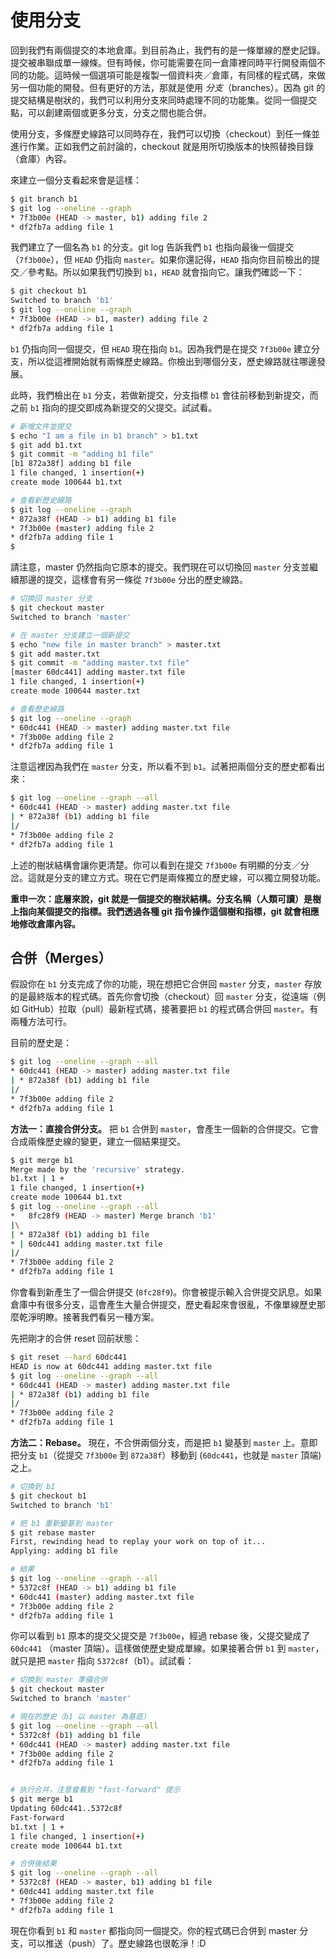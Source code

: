 # 使用分支

回到我們有兩個提交的本地倉庫。到目前為止，我們有的是一條單線的歷史記錄。提交被串聯成單一線條。但有時候，你可能需要在同一倉庫裡同時平行開發兩個不同的功能。這時候一個選項可能是複製一個資料夾／倉庫，有同樣的程式碼，來做另一個功能的開發。但有更好的方法，那就是使用 _分支_（branches）。因為 git 的提交結構是樹狀的，我們可以利用分支來同時處理不同的功能集。從同一個提交點，可以創建兩個或更多分支，分支之間也能合併。

使用分支，多條歷史線路可以同時存在，我們可以切換（checkout）到任一條並進行作業。正如我們之前討論的，checkout 就是用所切換版本的快照替換目錄（倉庫）內容。

來建立一個分支看起來會是這樣：

```bash
$ git branch b1
$ git log --oneline --graph
* 7f3b00e (HEAD -> master, b1) adding file 2
* df2fb7a adding file 1
```

我們建立了一個名為 `b1` 的分支。git log 告訴我們 `b1` 也指向最後一個提交（`7f3b00e`），但 `HEAD` 仍指向 `master`。如果你還記得，`HEAD` 指向你目前檢出的提交／參考點。所以如果我們切換到 `b1`，`HEAD` 就會指向它。讓我們確認一下：

```bash
$ git checkout b1
Switched to branch 'b1'
$ git log --oneline --graph
* 7f3b00e (HEAD -> b1, master) adding file 2
* df2fb7a adding file 1
```

`b1` 仍指向同一個提交，但 `HEAD` 現在指向 `b1`。因為我們是在提交 `7f3b00e` 建立分支，所以從這裡開始就有兩條歷史線路。你檢出到哪個分支，歷史線路就往哪邊發展。

此時，我們檢出在 `b1` 分支，若做新提交，分支指標 `b1` 會往前移動到新提交，而之前 `b1` 指向的提交即成為新提交的父提交。試試看。

```bash
# 新增文件並提交
$ echo "I am a file in b1 branch" > b1.txt
$ git add b1.txt
$ git commit -m "adding b1 file"
[b1 872a38f] adding b1 file
1 file changed, 1 insertion(+)
create mode 100644 b1.txt

# 查看新歷史線路
$ git log --oneline --graph
* 872a38f (HEAD -> b1) adding b1 file
* 7f3b00e (master) adding file 2
* df2fb7a adding file 1
$
```

請注意，master 仍然指向它原本的提交。我們現在可以切換回 `master` 分支並繼續那邊的提交，這樣會有另一條從 `7f3b00e` 分出的歷史線路。

```bash
# 切換回 master 分支
$ git checkout master
Switched to branch 'master'

# 在 master 分支建立一個新提交
$ echo "new file in master branch" > master.txt
$ git add master.txt
$ git commit -m "adding master.txt file"
[master 60dc441] adding master.txt file
1 file changed, 1 insertion(+)
create mode 100644 master.txt

# 查看歷史線路
$ git log --oneline --graph
* 60dc441 (HEAD -> master) adding master.txt file
* 7f3b00e adding file 2
* df2fb7a adding file 1
```

注意這裡因為我們在 `master` 分支，所以看不到 `b1`。試著把兩個分支的歷史都看出來：

```bash
$ git log --oneline --graph --all
* 60dc441 (HEAD -> master) adding master.txt file
| * 872a38f (b1) adding b1 file
|/
* 7f3b00e adding file 2
* df2fb7a adding file 1
```

上述的樹狀結構會讓你更清楚。你可以看到在提交 `7f3b00e` 有明顯的分支／分岔。這就是分支的建立方式。現在它們是兩條獨立的歷史線，可以獨立開發功能。

**重申一次：底層來說，git 就是一個提交的樹狀結構。分支名稱（人類可讀）是樹上指向某個提交的指標。我們透過各種 git 指令操作這個樹和指標，git 就會相應地修改倉庫內容。**

## 合併（Merges）

假設你在 `b1` 分支完成了你的功能，現在想把它合併回 `master` 分支，`master` 存放的是最終版本的程式碼。首先你會切換（checkout）回 `master` 分支，從遠端（例如 GitHub）拉取（pull）最新程式碼，接著要把 `b1` 的程式碼合併回 `master`。有兩種方法可行。

目前的歷史是：

```bash
$ git log --oneline --graph --all
* 60dc441 (HEAD -> master) adding master.txt file
| * 872a38f (b1) adding b1 file
|/
* 7f3b00e adding file 2
* df2fb7a adding file 1
```

**方法一：直接合併分支。** 把 `b1` 合併到 `master`，會產生一個新的合併提交。它會合成兩條歷史線的變更，建立一個結果提交。

```bash
$ git merge b1
Merge made by the 'recursive' strategy.
b1.txt | 1 +
1 file changed, 1 insertion(+)
create mode 100644 b1.txt
$ git log --oneline --graph --all
*   8fc28f9 (HEAD -> master) Merge branch 'b1'
|\
| * 872a38f (b1) adding b1 file
* | 60dc441 adding master.txt file
|/
* 7f3b00e adding file 2
* df2fb7a adding file 1
```

你會看到新產生了一個合併提交 (`8fc28f9`)。你會被提示輸入合併提交訊息。如果倉庫中有很多分支，這會產生大量合併提交，歷史看起來會很亂，不像單線歷史那麼乾淨明瞭。接著我們看另一種方案。

先把剛才的合併 reset 回前狀態：

```bash
$ git reset --hard 60dc441
HEAD is now at 60dc441 adding master.txt file
$ git log --oneline --graph --all
* 60dc441 (HEAD -> master) adding master.txt file
| * 872a38f (b1) adding b1 file
|/
* 7f3b00e adding file 2
* df2fb7a adding file 1
```

**方法二：Rebase。** 現在，不合併兩個分支，而是把 `b1` 變基到 `master` 上。意即把分支 `b1`（從提交 `7f3b00e` 到 `872a38f`）移動到 (`60dc441`，也就是 `master` 頂端) 之上。

```bash
# 切換到 b1
$ git checkout b1
Switched to branch 'b1'

# 把 b1 重新變基到 master
$ git rebase master
First, rewinding head to replay your work on top of it...
Applying: adding b1 file

# 結果
$ git log --oneline --graph --all
* 5372c8f (HEAD -> b1) adding b1 file
* 60dc441 (master) adding master.txt file
* 7f3b00e adding file 2
* df2fb7a adding file 1
```

你可以看到 `b1` 原本的提交父提交是 `7f3b00e`，經過 rebase 後，父提交變成了 `60dc441` （master 頂端）。這樣做使歷史變成單線。如果接著合併 `b1` 到 `master`，就只是把 `master` 指向 `5372c8f`（b1）。試試看：

```bash
# 切換到 master 準備合併
$ git checkout master
Switched to branch 'master'

# 現在的歷史（b1 以 master 為基底）
$ git log --oneline --graph --all
* 5372c8f (b1) adding b1 file
* 60dc441 (HEAD -> master) adding master.txt file
* 7f3b00e adding file 2
* df2fb7a adding file 1


# 执行合并，注意會看到 "fast-forward" 提示
$ git merge b1
Updating 60dc441..5372c8f
Fast-forward
b1.txt | 1 +
1 file changed, 1 insertion(+)
create mode 100644 b1.txt

# 合併後結果
$ git log --oneline --graph --all
* 5372c8f (HEAD -> master, b1) adding b1 file
* 60dc441 adding master.txt file
* 7f3b00e adding file 2
* df2fb7a adding file 1
```

現在你看到 `b1` 和 `master` 都指向同一個提交。你的程式碼已合併到 master 分支，可以推送（push）了。歷史線路也很乾淨！:D
